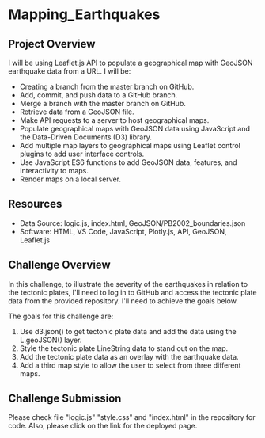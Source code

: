 # Mapping_Earthquakes

## Project Overview
I will be using Leaflet.js API to populate a geographical map with GeoJSON earthquake data from a URL. I will be:
  - Creating a branch from the master branch on GitHub.
  - Add, commit, and push data to a GitHub branch.
  - Merge a branch with the master branch on GitHub.
  - Retrieve data from a GeoJSON file.
  - Make API requests to a server to host geographical maps.
  - Populate geographical maps with GeoJSON data using JavaScript and the Data-Driven Documents (D3) library.
  - Add multiple map layers to geographical maps using Leaflet control plugins to add user interface controls.
  - Use JavaScript ES6 functions to add GeoJSON data, features, and interactivity to maps.
  - Render maps on a local server.

## Resources
- Data Source: logic.js, index.html, GeoJSON/PB2002_boundaries.json
- Software: HTML, VS Code, JavaScript, Plotly.js, API, GeoJSON, Leaflet.js

## Challenge Overview
In this challenge, to illustrate the severity of the earthquakes in relation to the tectonic plates, I'll need to log in to GitHub and access the tectonic plate data from the provided repository. I'll need to achieve the goals below.

The goals for this challenge are:
  1. Use d3.json() to get tectonic plate data and add the data using the L.geoJSON() layer.
  2. Style the tectonic plate LineString data to stand out on the map.
  3. Add the tectonic plate data as an overlay with the earthquake data.
  4. Add a third map style to allow the user to select from three different maps.

## Challenge Submission
Please check file "logic.js" "style.css" and "index.html" in the repository for code.
Also, please click on the link for the deployed page.

![]()
